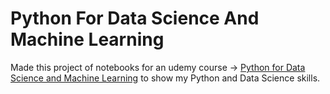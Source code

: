# Python For Data Science And Machine Learning


Made this project of notebooks for an udemy course -> [Python for Data Science and Machine Learning](https://www.udemy.com/python-for-data-science-and-machine-learning-bootcamp) to show my Python and Data Science skills. 
